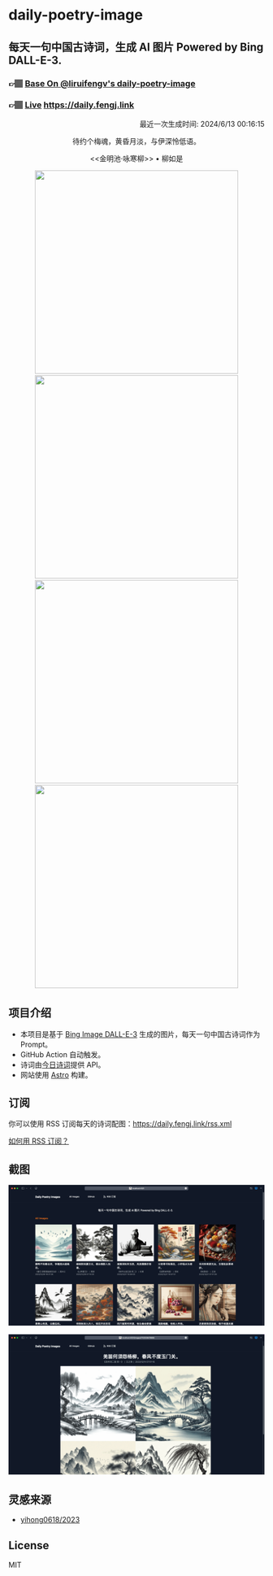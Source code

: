 
# daily-poetry-image

## 每天一句中国古诗词，生成 AI 图片 Powered by Bing DALL-E-3.

### 👉🏽 [Base On @liruifengv's daily-poetry-image](https://github.com/liruifengv/daily-poetry-image)

### 👉🏽 [Live](https://daily.fengj.link) https://daily.fengj.link

<p align="right">
  最近一次生成时间: 2024/6/13 00:16:15
</p>
<p align="center">
待约个梅魂，黄昏月淡，与伊深怜低语。
</p>
<p align="center">
<<金明池·咏寒柳>> • 柳如是
</p>
<p align="center">
<img src="https://tse1.mm.bing.net/th/id/OIG2..7sT5DV.XAJlLNJFrEP4" height="400" width="400" />
<img src="https://tse4.mm.bing.net/th/id/OIG2.1qTNA0aBOaF0GoQ.kKxW" height="400" width="400" />
<img src="https://tse3.mm.bing.net/th/id/OIG2.ZSl6sf7.VFTOgPMyZ9sN" height="400" width="400" />
<img src="https://tse4.mm.bing.net/th/id/OIG2.2T2e0RX66hR1GLO67HWV" height="400" width="400" />
</p>

## 项目介绍

-   本项目是基于 [Bing Image DALL-E-3](https://www.bing.com/images/create) 生成的图片，每天一句中国古诗词作为 Prompt。
-   GitHub Action 自动触发。
-   诗词由[今日诗词](https://www.jinrishici.com/)提供 API。
-   网站使用 [Astro](https://astro.build) 构建。

## 订阅

你可以使用 RSS 订阅每天的诗词配图：https://daily.fengj.link/rss.xml

[如何用 RSS 订阅？](https://zhuanlan.zhihu.com/p/55026716)

## 截图

![图片列表](./screenshots/Snipaste_2023-12-28_21-00-26.png)

![图片详情](./screenshots/Snipaste_2023-12-28_21-00-53.png)

## 灵感来源

-   [yihong0618/2023](https://github.com/yihong0618/2023)

## License

MIT

